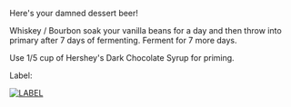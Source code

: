 Here's your damned dessert beer!


Whiskey / Bourbon soak your vanilla beans for a day and then throw into primary after 7 days of fermenting. Ferment for 7 more days.


Use 1/5 cup of Hershey's Dark Chocolate Syrup for priming.


Label:


[![LABEL](http://i.imgur.com/W6SuNWD.png)](http://imgur.com/W6SuNWD)